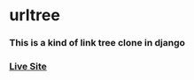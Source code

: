 # urltree
### This is a kind of link tree clone in django

### [Live Site](https://urltree.herokuapp.com/)

